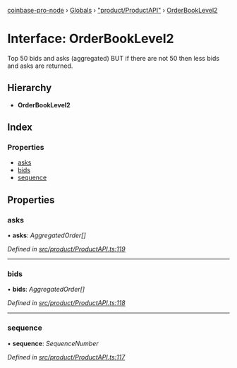 [coinbase-pro-node](../README.md) › [Globals](../globals.md) › ["product/ProductAPI"](../modules/_product_productapi_.md) › [OrderBookLevel2](_product_productapi_.orderbooklevel2.md)

# Interface: OrderBookLevel2

Top 50 bids and asks (aggregated) BUT if there are not 50 then less bids and asks are returned.

## Hierarchy

- **OrderBookLevel2**

## Index

### Properties

- [asks](_product_productapi_.orderbooklevel2.md#asks)
- [bids](_product_productapi_.orderbooklevel2.md#bids)
- [sequence](_product_productapi_.orderbooklevel2.md#sequence)

## Properties

### asks

• **asks**: _AggregatedOrder[]_

_Defined in [src/product/ProductAPI.ts:119](https://github.com/bennyn/coinbase-pro-node/blob/98aacfd/src/product/ProductAPI.ts#L119)_

---

### bids

• **bids**: _AggregatedOrder[]_

_Defined in [src/product/ProductAPI.ts:118](https://github.com/bennyn/coinbase-pro-node/blob/98aacfd/src/product/ProductAPI.ts#L118)_

---

### sequence

• **sequence**: _SequenceNumber_

_Defined in [src/product/ProductAPI.ts:117](https://github.com/bennyn/coinbase-pro-node/blob/98aacfd/src/product/ProductAPI.ts#L117)_
